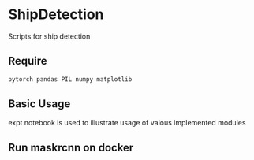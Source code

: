 # ShipDetection
Scripts for ship detection

## Require
```python
pytorch pandas PIL numpy matplotlib
```

## Basic Usage
expt notebook is used to illustrate usage of vaious implemented modules

## Run maskrcnn on docker

